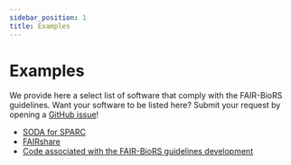 ```yaml
---
sidebar_position: 1
title: Examples
---
```


# Examples

We provide here a select list of software that comply with the FAIR-BioRS guidelines. Want your software to be listed here? Submit your request by opening a [GitHub issue](https://github.com/FAIR-BioRS/Docs/)!

- [SODA for SPARC](https://github.com/fairdataihub/SODA-for-SPARC)
- [FAIRshare](https://github.com/fairdataihub/fairshare)
- [Code associated with the FAIR-BioRS guidelines development](https://github.com/FAIR-BioRS/Code)
